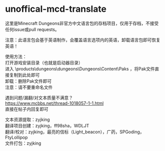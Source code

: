 # unoffical-mcd-translate
这里是Minecraft Dungeons非官方中文语言包的存档项目，仅用于存档，不接受任何issue或pull requests。

注意：此语言包会基于英语制作，会覆盖语言选项内的英语，卸载语言包即可恢复英语！  

使用方法：  
打开游戏安装目录（也就是启动器目录）  
进入 \products\dungeons\dungeons\Dungeons\Content\Paks ，将Pak文件直接复制到此处即可  
卸载：删除Pak文件即可  
注意：请不要重命名文件  

遇到问题/漏翻/对文本质量不满意？  
https://www.mcbbs.net/thread-1018057-1-1.html  
直接在帖子内回复即可

文本资源提取：zyjking  
翻译项目创建：zyjking，ff98sha，WDLJT  
翻译/校对：zyjking，最亮的信标（Light_beacon），广药，SPGoding，FtyLollipop  
文件打包：zyjking
